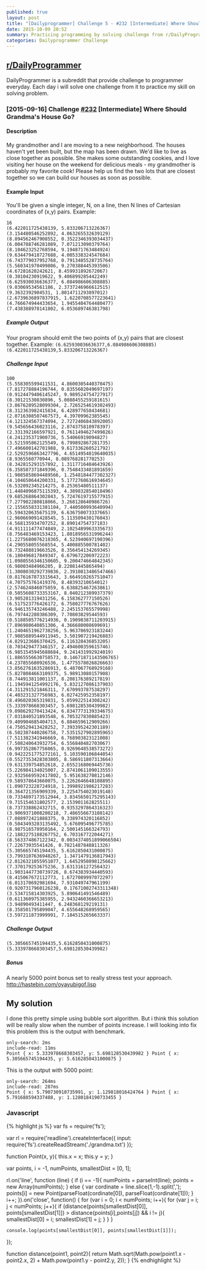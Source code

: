 ```yaml
---
published: true
layout: post
title: "[Dailyprogrammer] Challenge 5 - #232 [Intermediate] Where Should Grandma's House Go?"
date: 2015-10-09 20:52
summary: Practicing programming by solving challenge from r/DailyProgrammer
categories: Dailyprogrammer Challenge
---
```


## [r/DailyProgrammer](https://www.reddit.com/r/DailyProgrammer)

DailyProgrammer is a subreddit that provide challenge to programmer everyday. Each day i will solve one challenge from it to practice my skill on solving problem. 

### [2015-09-16] Challenge [#232](https://www.reddit.com/r/dailyprogrammer/comments/3l61vx/20150916_challenge_232_intermediate_where_should/) [Intermediate] Where Should Grandma's House Go?

#### Description

My grandmother and I are moving to a new neighborhood. The houses haven't yet been built, but the map has been drawn. We'd like to live as close together as possible. She makes some outstanding cookies, and I love visiting her house on the weekend for delicious meals - my grandmother is probably my favorite cook!
Please help us find the two lots that are closest together so we can build our houses as soon as possible.

#### Example Input

You'll be given a single integer, N, on a line, then N lines of Cartesian coordinates of (x,y) pairs. Example:

~~~~~
16 
(6.422011725438139, 5.833206713226367)
(3.154480546252892, 4.063265532639129)
(8.894562467908552, 0.3522346393034437)
(6.004788746281089, 7.071213090379764)
(8.104623252768594, 9.194871763484924)
(9.634479418727688, 4.005338324547684)
(6.743779037952768, 0.7913485528735764)
(5.560341970499806, 9.270388445393506)
(4.67281620242621, 8.459931892672067)
(0.30104230919622, 9.406899285442249)
(6.625930036636377, 6.084986606308885)
(9.03069534561186, 2.3737246966612515)
(9.3632392904531, 1.8014711293897012)
(2.6739636897837915, 1.6220708577223641)
(4.766674944433654, 1.9455404764480477)
(7.438388978141802, 6.053689746381798)
~~~~~

##### Example Output

Your program should emit the two points of (x,y) pairs that are closest together. Example:
`(6.625930036636377,6.084986606308885) (6.422011725438139,5.833206713226367)`

##### Challenge Input

~~~~~
100
(5.558305599411531, 4.8600305440370475)
(7.817278884196744, 0.8355602049697197)
(0.9124479406145247, 9.989524754727917)
(8.30121530830896, 5.0088455259181615)
(3.8676289528099304, 2.7265254619302493)
(8.312363982415834, 6.428977658434681)
(2.0716308507467573, 4.39709962385545)
(4.121324567374094, 2.7272406843892005)
(9.545656436023116, 2.874375810978397)
(2.331392166597921, 0.7611494627499826)
(4.241235371900736, 5.54066919094827)
(3.521595862125549, 6.799892867281735)
(7.496600142701988, 9.617336260521792)
(2.5292596863427796, 4.6514954819640035)
(8.9365560770944, 8.089768281770253)
(8.342815293157892, 1.3117716484643926)
(6.358587371849396, 0.7548433481891659)
(1.9085858694489566, 1.2548184477302327)
(4.104650644200331, 5.1772760616934645)
(6.532092345214275, 8.25365480511137)
(1.4484096875115393, 4.389832854018496)
(9.685268864302843, 5.7247619715577915)
(7.277982280818066, 3.268128640986726)
(2.1556558331381104, 7.440500993648994)
(5.594320635675139, 6.636750073337665)
(2.960669091428545, 5.113509430176043)
(4.568135934707252, 8.89014754737183)
(4.911111477474849, 2.1025489963335673)
(8.756483469153423, 1.8018956531996244)
(1.2275680076218365, 4.523940697190396)
(4.290558055568554, 5.400885500781402)
(8.732488819663526, 8.356454134269345)
(6.180496817849347, 6.679672206972223)
(1.0980556346150605, 9.200474664842345)
(6.98003484966205, 8.22081445865494)
(1.3008030292739836, 2.3910813486547466)
(0.8176167873315643, 3.664910265751047)
(4.707575761419376, 8.48393210654012)
(2.574624846075059, 6.638825467263861)
(0.5055608733353167, 8.040212389937379)
(3.905281319431256, 6.158362777150526)
(6.517523776426172, 6.758027776767626)
(6.946135743246488, 2.245153765579998)
(6.797442280386309, 7.70803829544593)
(0.5188505776214936, 0.1909838711203915)
(7.896980640851306, 4.366680008699691)
(1.2404651962738256, 5.963706923183244)
(7.9085889544911945, 3.501907219426883)
(4.829123686370425, 6.116328436853205)
(8.703429477346157, 2.494600359615746)
(6.9851545945688684, 9.241431992924019)
(1.8865556630758573, 0.14671871143506765)
(4.237855680926536, 1.4775578026826663)
(3.8562761635286913, 6.487067768929168)
(5.8278084663109375, 5.98913080157908)
(8.744913811001137, 8.208176389217819)
(1.1945941254992176, 5.832127086137903)
(4.311291521846311, 7.670993787538297)
(4.403231327756983, 6.027425952358197)
(8.496020365319831, 5.059922514308242)
(5.333978668303457, 5.698128530439982)
(9.098629270413424, 6.8347773139334675)
(7.031840521893548, 6.705327830885423)
(9.409904685404713, 6.884659612909266)
(4.750529413428252, 7.393395242301189)
(6.502387440286758, 7.5351527902895965)
(7.511382341946669, 6.768903823121008)
(7.508240643932754, 6.556840482703067)
(6.997352867756065, 0.9269648538573272)
(0.9422251775272161, 5.103590106844054)
(0.5527353428303805, 8.586911807313664)
(9.631339754852618, 2.6552168069445736)
(5.226984134025007, 2.8741061109013555)
(2.9325669592417802, 5.951638270812146)
(9.589378643660075, 3.2262646648108895)
(1.090723228724918, 1.3998921986217283)
(8.364721356909339, 3.2254754023019148)
(0.7334897173512944, 3.8345650175295143)
(9.715154631802577, 2.153901162825511)
(8.737338862432715, 0.9353297864316323)
(3.9069371008200218, 7.486556673108142)
(7.088972421888375, 9.338974320116852)
(0.5043493283135492, 5.676095496775785)
(8.987516578950164, 2.500145166324793)
(2.1882275188267752, 6.703167722044271)
(8.563374867122342, 0.0034374051899066504)
(7.22673935541426, 0.7821487848811326)
(5.305665745194435, 5.6162850431000875)
(3.7993107636948267, 1.3471479136817943)
(2.0126321055951077, 1.6452950898125662)
(7.370179253675236, 3.631316127256432)
(1.9031447730739726, 8.674383934440593)
(8.415067672112773, 1.6727089997072297)
(6.013170692981694, 7.931049747961199)
(0.9207317960126238, 0.17671002743311348)
(3.534715814303925, 5.890641491546489)
(0.611360975385955, 2.9432460366653213)
(3.94890493411447, 6.248368129219131)
(8.358501795899047, 4.655648268959565)
(3.597211873999991, 7.184515265663337)
~~~~~

##### Challenge Output

`(5.305665745194435,5.6162850431000875) (5.333978668303457,5.698128530439982)`

##### Bonus

A nearly 5000 point bonus set to really stress test your approach. <http://hastebin.com/oyayubigof.lisp>

## My solution

I done this pretty simple using bubble sort algorithm. But i think this solution will be really slow when the
number of points increase. I will looking into fix this problem this is the output with benchmark.

~~~
only-search: 2ms
include-read: 11ms
Point { x: 5.333978668303457, y: 5.698128530439982 } Point { x: 5.305665745194435, y: 5.6162850431000875 }
~~~

This is the output with 5000 point:

~~~~
only-search: 264ms
include-read: 287ms
Point { x: 5.790730910735991, y: 1.129818016424764 } Point { x: 5.791688594337488, y: 1.1280184190733455 }
~~~~

### Javascript
{% highlight js %}
var fs = require('fs');

var rl = require('readline').createInterface({
  input: require('fs').createReadStream('./grandma.txt')
});

function Point(x, y){
    this.x = x;
    this.y = y;
}

var points, i = -1, numPoints, smallestDist = [0, 1];

rl.on('line', function (line) {
    if (i == -1){
        numPoints = parseInt(line);
        points = new Array(numPoints);
    } else {
        var cordinate = line.slice(1,-1).split(',');
        points[i] = new Point(parseFloat(cordinate[0]), parseFloat(cordinate[1]));
    }
    i++;
}).on('close', function() {
    for (var i = 0; i < numPoints; i++){
        for (var j = i; j < numPoints; j++){
            if (distance(points[smallestDist[0]], points[smallestDist[1]]) 
                > distance(points[i],points[j]) && i != j){
                    smallestDist[0] = i;
                    smallestDist[1] = j;
            }
        }
    }

    console.log(points[smallestDist[0]], points[smallestDist[1]]);
});

function distance(point1, point2){
    return Math.sqrt(Math.pow(point1.x - point2.x, 2) + Math.pow(point1.y - point2.y, 2));
}
{% endhighlight %}